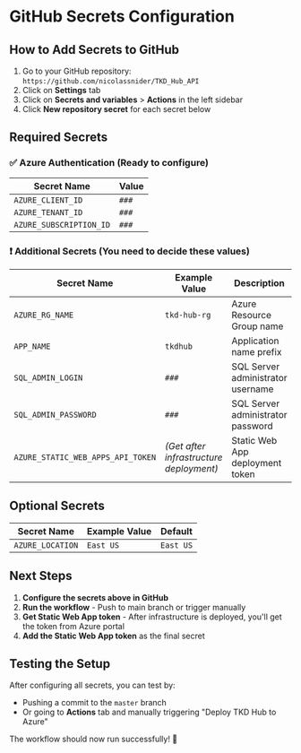 # GitHub Secrets Configuration


## How to Add Secrets to GitHub


1. Go to your GitHub repository: `https://github.com/nicolassnider/TKD_Hub_API`
2. Click on **Settings** tab
3. Click on **Secrets and variables** > **Actions** in the left sidebar
4. Click **New repository secret** for each secret below


## Required Secrets


### ✅ Azure Authentication (Ready to configure)


| Secret Name | Value |
|-------------|-------|
| `AZURE_CLIENT_ID` | `###` |
| `AZURE_TENANT_ID` | `###` |
| `AZURE_SUBSCRIPTION_ID` | `###` |


### ❗ Additional Secrets (You need to decide these values)


| Secret Name | Example Value | Description |
|-------------|---------------|-------------|
| `AZURE_RG_NAME` | `tkd-hub-rg` | Azure Resource Group name |
| `APP_NAME` | `tkdhub` | Application name prefix |
| `SQL_ADMIN_LOGIN` | `###` | SQL Server administrator username |
| `SQL_ADMIN_PASSWORD` | `###` | SQL Server administrator password |
| `AZURE_STATIC_WEB_APPS_API_TOKEN` | *(Get after infrastructure deployment)* | Static Web App deployment token |


## Optional Secrets


| Secret Name | Example Value | Default |
|-------------|---------------|---------|
| `AZURE_LOCATION` | `East US` | `East US` |


## Next Steps


1. **Configure the secrets above in GitHub**
2. **Run the workflow** - Push to main branch or trigger manually
3. **Get Static Web App token** - After infrastructure is deployed, you'll get the token from Azure portal
4. **Add the Static Web App token** as the final secret


## Testing the Setup


After configuring all secrets, you can test by:
- Pushing a commit to the `master` branch
- Or going to **Actions** tab and manually triggering "Deploy TKD Hub to Azure"


The workflow should now run successfully! 🚀
